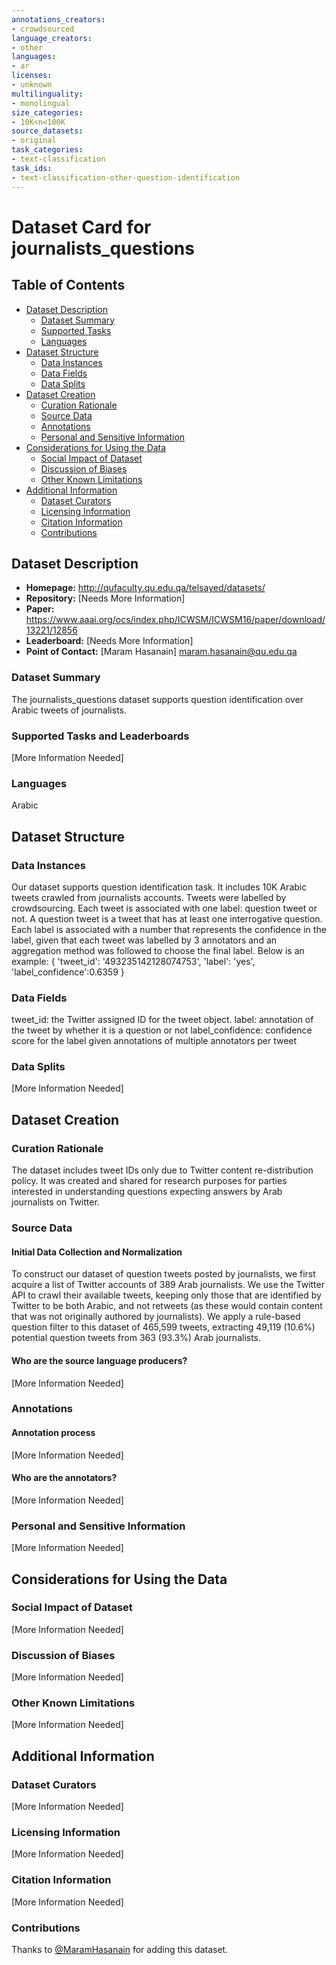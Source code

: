```yaml
---
annotations_creators:
- crowdsourced
language_creators:
- other
languages:
- ar
licenses:
- unknown
multilinguality:
- monolingual
size_categories:
- 10K<n<100K
source_datasets:
- original
task_categories:
- text-classification
task_ids:
- text-classification-other-question-identification
---
```


# Dataset Card for journalists_questions

## Table of Contents
- [Dataset Description](#dataset-description)
  - [Dataset Summary](#dataset-summary)
  - [Supported Tasks](#supported-tasks-and-leaderboards)
  - [Languages](#languages)
- [Dataset Structure](#dataset-structure)
  - [Data Instances](#data-instances)
  - [Data Fields](#data-instances)
  - [Data Splits](#data-instances)
- [Dataset Creation](#dataset-creation)
  - [Curation Rationale](#curation-rationale)
  - [Source Data](#source-data)
  - [Annotations](#annotations)
  - [Personal and Sensitive Information](#personal-and-sensitive-information)
- [Considerations for Using the Data](#considerations-for-using-the-data)
  - [Social Impact of Dataset](#social-impact-of-dataset)
  - [Discussion of Biases](#discussion-of-biases)
  - [Other Known Limitations](#other-known-limitations)
- [Additional Information](#additional-information)
  - [Dataset Curators](#dataset-curators)
  - [Licensing Information](#licensing-information)
  - [Citation Information](#citation-information)
  - [Contributions](#contributions)

## Dataset Description

- **Homepage:** http://qufaculty.qu.edu.qa/telsayed/datasets/
- **Repository:** [Needs More Information]
- **Paper:** https://www.aaai.org/ocs/index.php/ICWSM/ICWSM16/paper/download/13221/12856
- **Leaderboard:** [Needs More Information]
- **Point of Contact:** [Maram Hasanain]
maram.hasanain@qu.edu.qa

### Dataset Summary

The journalists_questions dataset supports question identification over Arabic tweets of journalists.


### Supported Tasks and Leaderboards

[More Information Needed]

### Languages

Arabic

## Dataset Structure

### Data Instances

Our dataset supports question identification task. It includes 10K Arabic tweets crawled from journalists accounts. Tweets were labelled by crowdsourcing. Each tweet is associated with one label: question tweet or not.  A question tweet is a tweet that has at least one interrogative question.  Each label is associated with a number that represents the confidence in the label, given that each tweet was labelled by 3 annotators and an aggregation method was followed to choose the final label.
Below is an example:
{
 'tweet_id': '493235142128074753',
 'label': 'yes',
 'label_confidence':0.6359
}


### Data Fields

tweet_id: the Twitter assigned ID for the tweet object.
label: annotation of the tweet by whether it is a question or not
label_confidence: confidence score for the label given annotations of multiple annotators per tweet

### Data Splits

[More Information Needed]

## Dataset Creation

### Curation Rationale

The dataset includes tweet IDs only due to Twitter content re-distribution policy. It was created and shared for research purposes for parties interested in understanding questions expecting answers by Arab journalists on Twitter.

### Source Data

#### Initial Data Collection and Normalization

To construct our dataset of question tweets posted by journalists, we first acquire a list of Twitter accounts of 389 Arab journalists. We use the Twitter API to crawl their available tweets, keeping only those that are identified by Twitter to be both Arabic, and not retweets (as these would contain content that was not originally authored by journalists). We apply a rule-based question filter to this dataset of 465,599 tweets, extracting 49,119 (10.6%) potential question tweets from 363 (93.3%) Arab journalists.

#### Who are the source language producers?

[More Information Needed]

### Annotations

#### Annotation process

[More Information Needed]

#### Who are the annotators?

[More Information Needed]

### Personal and Sensitive Information

[More Information Needed]

## Considerations for Using the Data

### Social Impact of Dataset

[More Information Needed]

### Discussion of Biases

[More Information Needed]

### Other Known Limitations

[More Information Needed]

## Additional Information

### Dataset Curators

[More Information Needed]

### Licensing Information

[More Information Needed]

### Citation Information

[More Information Needed]

### Contributions

Thanks to [@MaramHasanain](https://github.com/MaramHasanain) for adding this dataset.